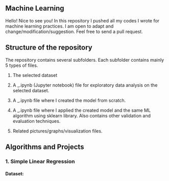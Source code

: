 <h2 align="left"> Machine Learning </h2>

Hello! Nice to see you!
In this repository I pushed all my codes I wrote for machine learning practices. I am open to adapt and change/modification/suggestion. Feel free to send a pull request.

<h2 align="left">Structure of the repository </h2>
The repository contains several subfolders. Each subfolder contains mainly 5 types of files.

1. The selected dataset

2. A _.ipynb (Jupyter notebook) file for exploratory data analysis on the selected dataset.

3. A _.ipynb file where I created the model from scratch.

4. A _.ipynb file where I applied the created model and the same ML algorithm using sklearn library. Also  contains other validation and evaluation techniques.

5. Related pictures/graphs/visualization files.


<h2 align="left"> Algorithms and Projects </h2>

<h3 align="left"> 1. Simple Linear Regression </h3>

<h4 align="left">Dataset:  </h4>







